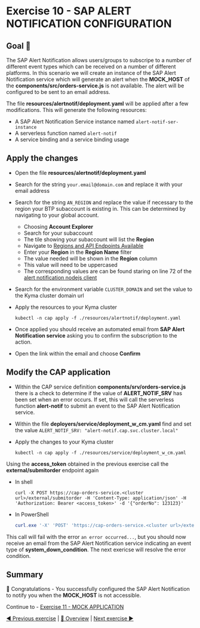 # Exercise 10 - SAP ALERT NOTIFICATION CONFIGURATION

## Goal 🎯

The SAP Alert Notification allows users/groups to subscripe to a number of different event types which can be received on a number of different platforms. In this scenario we will create an instance of the SAP Alert Notification service which will generate an alert when the **MOCK_HOST** of the **components/src/orders-service.js** is not available. The alert will be configured to be sent to an email address.

The file **resources/alertnotif/deployment.yaml** will be applied after a few modifications. This will generate the following resources:

- A SAP Alert Notification Service instance named `alert-notif-ser-instance`
- A serverless function named `alert-notif`
- A service binding and a service binding usage

## Apply the changes

- Open the file **resources/alertnotif/deployment.yaml**
- Search for the string `your.email@domain.com` and replace it with your email address
- Search for the string `AN_REGION` and replace the value if necessary to the region your BTP subaccount is existing in. This can be determined by navigating to your global account.
  - Choosing **Account Explorer**
  - Search for your subaccount
  - The tile showing your subaccount will list the **Region**
  - Navigate to [Regions and API Endpoints Available](https://help.sap.com/viewer/65de2977205c403bbc107264b8eccf4b/Cloud/en-US/350356d1dc314d3199dca15bd2ab9b0e.html#loiof344a57233d34199b2123b9620d0bb41)
  - Enter your **Region** in the **Region Name** filter
  - The value needed will be shown in the **Region** column
  - This value will need to be uppercased
  - The corresponding values are can be found staring on line 72 of the [alert notification nodejs client](https://github.com/SAP/alert-notification-node-client/blob/main/src/utils/region.ts)
- Search for the environment variable `CLUSTER_DOMAIN` and set the value to the Kyma cluster domain url
- Apply the resources to your Kyma cluster

  ```shell
  kubectl -n cap apply -f ./resources/alertnotif/deployment.yaml
  ```

- Once applied you should receive an automated email from **SAP Alert Notification service** asking you to confirm the subscription to the action.
- Open the link within the email and choose **Confirm**

## Modify the CAP application

- Within the CAP service definition **components/srv/orders-service.js** there is a check to determine if the value of **ALERT_NOTIF_SRV** has been set when an error occurs. If set, this will call the serverless function **alert-notif** to submit an event to the SAP Alert Notification service.
- Within the file **deployers/service/deployment_w_cm.yaml** find and set the value `ALERT_NOTIF_SRV: "alert-notif.cap.svc.cluster.local"`
- Apply the changes to your Kyma cluster

  ```shell
  kubectl -n cap apply -f ./resources/service/deployment_w_cm.yaml
  ```

Using the **access_token** obtained in the previous exercise call the **external/submitorder** endpoint again

- In shell

  ```shell
  curl -X POST https://cap-orders-service.<cluster url>/external/submitorder -H 'Content-Type: application/json' -H 'Authorization: Bearer <access_token>' -d '{"orderNo": 123123}'
  ```

- In PowerShell

  ```powershell
  curl.exe '-X' 'POST' 'https://cap-orders-service.<cluster url>/external/submitorder' '-H' 'Content-Type: application/json' '-H' 'Authorization: Bearer <access_token>' '-d' '{\"orderNo\": 123123}'
  ```

This call will fail with the error `an error occurred...`, but you should now receive an email from the SAP Alert Notification service indicating an event type of **system_down_condition**. The next exericse will resolve the error condition.

## Summary

🎉 Congratulations - You successfully configured the SAP Alert Notification to notify you when the **MOCK_HOST** is not accessible.

Continue to - [Exercise 11 - MOCK APPLICATION](../ex11/README.md)

[◀ Previous exercise](../ex9/README.md) | [🔼 Overview](../../README.md) | [Next exercise ▶](../ex11/README.md)

